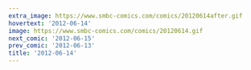 ```yaml
---
extra_image: https://www.smbc-comics.com/comics/20120614after.gif
hovertext: '2012-06-14'
image: https://www.smbc-comics.com/comics/20120614.gif
next_comic: '2012-06-15'
prev_comic: '2012-06-13'
title: '2012-06-14'
---
```


